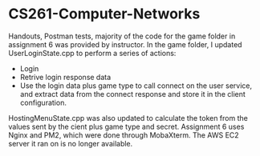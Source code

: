 # CS261-Computer-Networks
Handouts, Postman tests, majority of the code for the game folder in assignment 6 was provided by instructor. In the game folder, I updated UserLoginState.cpp to perform a series of actions:
- Login
- Retrive login response data
- Use the login data plus game type to call connect on the user service, and extract data from the connect response and store it in the client configuration.

HostingMenuState.cpp was also updated to calculate the token from the values sent by the cient plus game type and secret.
Assignment 6 uses Nginx and PM2, which were done through MobaXterm. The AWS EC2 server it ran on is no longer available. 
